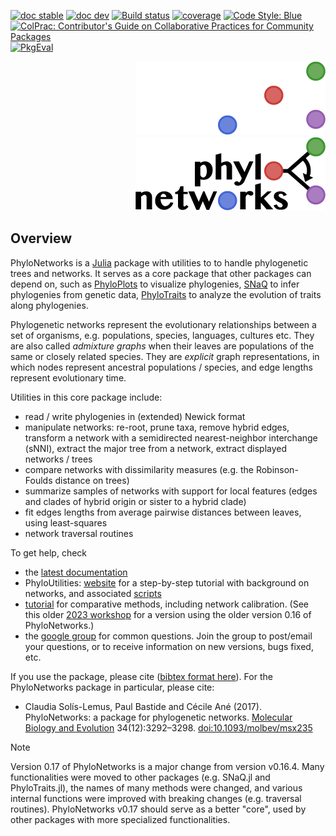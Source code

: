 [![doc stable](https://img.shields.io/badge/docs-stable-blue.svg)](https://juliaphylo.github.io/PhyloNetworks.jl/stable)
[![doc dev](https://img.shields.io/badge/docs-dev-blue.svg)](https://juliaphylo.github.io/PhyloNetworks.jl/dev)
[![Build status](https://github.com/juliaphylo/PhyloNetworks.jl/actions/workflows/ci.yml/badge.svg?branch=master)](https://github.com/juliaphylo/PhyloNetworks.jl/actions/workflows/ci.yml)
[![coverage](https://codecov.io/gh/juliaphylo/PhyloNetworks.jl/branch/master/graph/badge.svg)](https://codecov.io/gh/juliaphylo/PhyloNetworks.jl)
[![Code Style: Blue](https://img.shields.io/badge/code%20style-blue-4495d1.svg)](https://github.com/invenia/BlueStyle)
[![ColPrac: Contributor's Guide on Collaborative Practices for Community Packages](https://img.shields.io/badge/ColPrac-Contributor's%20Guide-blueviolet)](https://github.com/SciML/ColPrac)
[![PkgEval](https://JuliaCI.github.io/NanosoldierReports/pkgeval_badges/P/PhyloNetworks.svg)](https://JuliaCI.github.io/NanosoldierReports/pkgeval_badges/report.html)

<div align="right">

  ![logo dark](docs/src/logo_text_darkmode.png#gh-dark-mode-only)
  ![logo light](docs/src/logo_text.png#gh-light-mode-only)

</div>

## Overview

PhyloNetworks is a [Julia](http://julialang.org) package with utilities to
to handle phylogenetic trees and networks.
It serves as a core package that other packages can depend on, such as
[PhyloPlots](https://github.com/JuliaPhylo/PhyloPlots.jl)
to visualize phylogenies,
[SNaQ](https://github.com/JuliaPhylo/PhyloPlots.jl)
to infer phylogenies from genetic data,
[PhyloTraits](https://github.com/JuliaPhylo/PhyloTraits.jl)
to analyze the evolution of traits along phylogenies.

Phylogenetic networks represent the evolutionary relationships between a set
of organisms, e.g. populations, species, languages, cultures etc.
They are also called *admixture graphs* when their leaves are populations
of the same or closely related species.
They are *explicit* graph representations, in which nodes represent
ancestral populations / species, and edge lengths represent evolutionary time.

Utilities in this core package include:
- read / write phylogenies in (extended) Newick format
- manipulate networks: re-root, prune taxa, remove hybrid edges,
  transform a network with a semidirected nearest-neighbor interchange (sNNI),
  extract the major tree from a network, extract displayed networks / trees
- compare networks with dissimilarity measures
  (e.g. the Robinson-Foulds distance on trees)
- summarize samples of networks with support for local features
  (edges and clades of hybrid origin or sister to a hybrid clade)
- fit edges lengths from average pairwise distances between leaves,
  using least-squares
- network traversal routines

To get help, check

- the [latest documentation](https://juliaphylo.github.io/PhyloNetworks.jl/dev)
- PhyloUtilities: [website](https://juliaphylo.github.io/PhyloUtilities/) for a
  step-by-step tutorial with background on networks, and associated
  [scripts](https://github.com/JuliaPhylo/PhyloUtilities/tree/main/scripts)
- [tutorial](https://juliaphylo.github.io/networkPCM-tutorial/) for
  comparative methods, including network calibration.
  (See this older [2023 workshop](https://cecileane.github.io/networkPCM-workshop/)
  for a version using the older version 0.16 of PhyloNetworks.)
- the [google group](https://groups.google.com/forum/#!forum/juliaphylo-users)
  for common questions. Join the group to post/email your questions,
  or to receive information on new versions, bugs fixed, etc.

If you use the package, please cite ([bibtex format here](CITATION.bib)).
For the PhyloNetworks package in particular, please cite:

- Claudia Sol&iacute;s-Lemus, Paul Bastide and C&eacute;cile An&eacute; (2017).
  PhyloNetworks: a package for phylogenetic networks.
  [Molecular Biology and Evolution](https://academic.oup.com/mbe/article/doi/10.1093/molbev/msx235/4103410/PhyloNetworks-a-package-for-phylogenetic-networks?guestAccessKey=230afceb-df28-4160-832d-aa7c73f86369)
  34(12):3292–3298.
  [doi:10.1093/molbev/msx235](https://doi.org/10.1093/molbev/msx235)

> [!NOTE]
> Version 0.17 of PhyloNetworks is a major change from version v0.16.4. Many
> functionalities were moved to other packages (e.g. SNaQ.jl and PhyloTraits.jl),
> the names of many methods were changed, and various internal functions
> were improved with breaking changes (e.g. traversal routines).
> PhyloNetworks v0.17 should serve as a better "core", used by other packages
> with more specialized functionalities.

